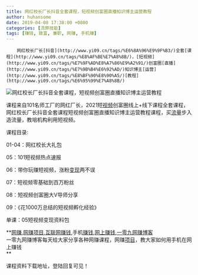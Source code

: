 ```yaml
---
title: 网红校长厂长抖音全套课程，短视频创富圈直播知识博主运营教程
author: huhansome
date: 2019-04-08 17:38:00 +0800
categories: [流弊技能]
tags: [赚钱, 致富, 兼职, 网赚, 手机赚]
---
```



        网红校长厂长[抖音](http://www.yi09.cn/tags/%E6%8A%96%E9%9F%B3/)全套[课程](http://www.yi09.cn/tags/%E8%AF%BE%E7%A8%8B/)，[短视频](http://www.yi09.cn/tags/%E7%9F%AD%E8%A7%86%E9%A2%91/)创富圈[直播](http://www.yi09.cn/tags/%E7%9B%B4%E6%92%AD/)知识博主[运营](http://www.yi09.cn/tags/%E8%BF%90%E8%90%A5/)[教程](http://www.yi09.cn/tags/%E6%95%99%E7%A8%8B/)

![网红校长厂长抖音全套课程，短视频创富圈直播知识博主运营教程](http://www.yi09.cn/zb_users/upload/2021/08/20210813100438162882027866030.jpeg)

课程来自101名师工厂的网红厂长，2021短[视频](http://www.yi09.cn/tags/shipin/)创富圈线上+线下课程全套课程，网红校长厂长抖音全套课程短视频创富圈直播知识博主运营教程课程，买[流量](http://www.yi09.cn/tags/%E6%B5%81%E9%87%8F/)步入造流量，教培机构利用短视频。

  

课程目录:

  

01-04：网红校长大礼包

  

05：101短视频热点速报

  

06：带你玩赚短视频，涨粉[变现](http://www.yi09.cn/tags/%E5%8F%98%E7%8E%B0/)两不误

  

07：短视频零基础到百万粉丝

  

08：短视频创富圈大V导师分享

  

09：《花1000万总结的短视频孵化经验》

  

单课：05短视频变现资料包

  

  

**[网赚](http://www.yi09.cn/tags/%E7%BD%91%E8%B5%9A/),[网赚项目](http://www.yi09.cn/tags/%E7%BD%91%E8%B5%9A%E9%A1%B9%E7%9B%AE/),[互联网赚钱](http://www.yi09.cn/tags/%E4%BA%92%E8%81%94%E7%BD%91%E8%B5%9A%E9%92%B1/),手机[赚钱](http://www.yi09.cn/tags/%E8%B5%9A%E9%92%B1/),[网上赚钱](http://www.yi09.cn/tags/%E7%BD%91%E4%B8%8A%E8%B5%9A%E9%92%B1/),[一零九网赚博客](http://www.yi09.cn/tags/%E4%B8%80%E9%9B%B6%E4%B9%9D%E7%BD%91%E8%B5%9A%E5%8D%9A%E5%AE%A2/)  
一零九网赚博客每天给大家分享各种网赚课程，网赚[项目](http://www.yi09.cn/tags/%E9%A1%B9%E7%9B%AE/)，教大家如何用手机在网上赚钱  
**  
  
  

课程资料下载地址，登陆回复可见！

